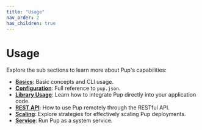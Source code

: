 ```yaml
---
title: "Usage"
nav_order: 2
has_children: true
---
```


# Usage

Explore the sub sections to learn more about Pup's capabilities:

- **[Basics](basics.md)**: Basic concepts and CLI usage.
- **[Configuration](configuration.md)**: Full reference to `pup.json`.
- **[Library Usage](library.md)**: Learn how to integrate Pup directly into your application code.
- **[REST API](rest-api.md)**: How to use Pup remotely through the RESTful API.
- **[Scaling](scaling.md)**: Explore strategies for effectively scaling Pup deployments.
- **[Service](service.md)**: Run Pup as a system service.
